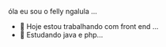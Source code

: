 óla eu sou o felly ngalula ...
- 🔭 Hoje estou trabalhando com front end ...
- 🌱 Estudando java e php...

